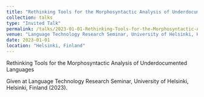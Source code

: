 ```yaml
---
title: "Rethinking Tools for the Morphosyntactic Analysis of Underdocumented Languages"
collection: talks
type: "Invited Talk"
permalink: /talks/2023-01-01-Rethinking-Tools-for-the-Morphosyntactic-Analysis-
venue: "Language Technology Research Seminar, University of Helsinki, Helsinki, Finland"
date: 2023-01-01
location: "Helsinki, Finland"
---
```


Rethinking Tools for the Morphosyntactic Analysis of Underdocumented Languages

Given at Language Technology Research Seminar, University of Helsinki, Helsinki, Finland (2023).
